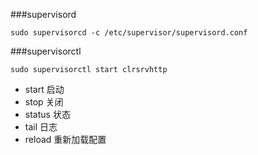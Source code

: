 ###supervisord
```
sudo supervisorcd -c /etc/supervisor/supervisord.conf
```
###supervisorctl
```
sudo supervisorctl start clrsrvhttp
```
- start 启动
- stop 关闭
- status 状态
- tail 日志
- reload 重新加载配置